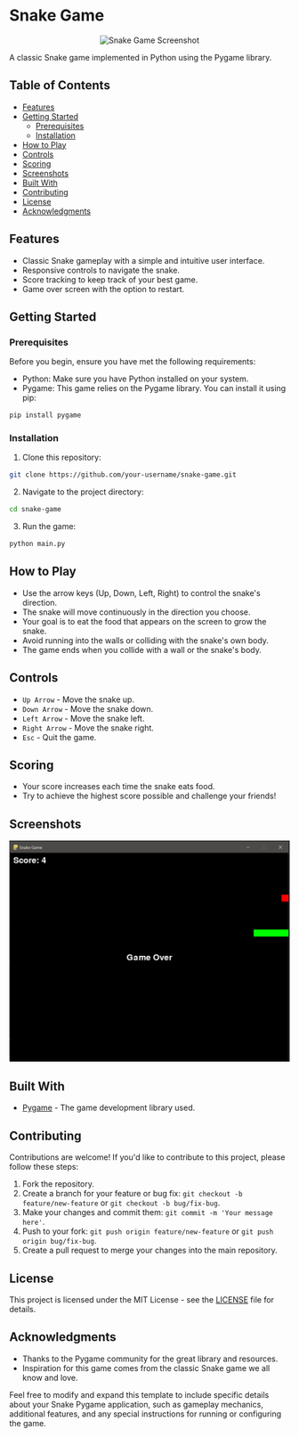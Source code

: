 # Snake Game
<p align=center>
<img alt="Snake Game Screenshot" src="https://www.coolmathgames.com/sites/default/files/Snake_OG-logo.jpg" />
</p>
A classic Snake game implemented in Python using the Pygame library.

## Table of Contents

- [Features](#features)
- [Getting Started](#getting-started)
  - [Prerequisites](#prerequisites)
  - [Installation](#installation)
- [How to Play](#how-to-play)
- [Controls](#controls)
- [Scoring](#scoring)
- [Screenshots](#screenshots)
- [Built With](#built-with)
- [Contributing](#contributing)
- [License](#license)
- [Acknowledgments](#acknowledgments)

## Features

- Classic Snake gameplay with a simple and intuitive user interface.
- Responsive controls to navigate the snake.
- Score tracking to keep track of your best game.
- Game over screen with the option to restart.

## Getting Started

### Prerequisites

Before you begin, ensure you have met the following requirements:

- Python: Make sure you have Python installed on your system.
- Pygame: This game relies on the Pygame library. You can install it using pip:

```bash
pip install pygame
```

### Installation

1. Clone this repository:

```bash
git clone https://github.com/your-username/snake-game.git
```

2. Navigate to the project directory:

```bash
cd snake-game
```

3. Run the game:

```bash
python main.py
```

## How to Play

- Use the arrow keys (Up, Down, Left, Right) to control the snake's direction.
- The snake will move continuously in the direction you choose.
- Your goal is to eat the food that appears on the screen to grow the snake.
- Avoid running into the walls or colliding with the snake's own body.
- The game ends when you collide with a wall or the snake's body.

## Controls

- `Up Arrow` - Move the snake up.
- `Down Arrow` - Move the snake down.
- `Left Arrow` - Move the snake left.
- `Right Arrow` - Move the snake right.
- `Esc` - Quit the game.

## Scoring

- Your score increases each time the snake eats food.
- Try to achieve the highest score possible and challenge your friends!

## Screenshots

![Snake Game Screenshot](https://github.com/praTeek271/Snake-Beginners-game/blob/01c97eba4ae26e2c622e16f86118969efce96005/GAME_SCREENSHOT.png)

## Built With

- [Pygame](https://www.pygame.org/) - The game development library used.

## Contributing

Contributions are welcome! If you'd like to contribute to this project, please follow these steps:

1. Fork the repository.
2. Create a branch for your feature or bug fix: `git checkout -b feature/new-feature` or `git checkout -b bug/fix-bug`.
3. Make your changes and commit them: `git commit -m 'Your message here'`.
4. Push to your fork: `git push origin feature/new-feature` or `git push origin bug/fix-bug`.
5. Create a pull request to merge your changes into the main repository.

## License

This project is licensed under the MIT License - see the [LICENSE](LICENSE) file for details.

## Acknowledgments

- Thanks to the Pygame community for the great library and resources.
- Inspiration for this game comes from the classic Snake game we all know and love.
  

Feel free to modify and expand this template to include specific details about your Snake Pygame application, such as gameplay mechanics, additional features, and any special instructions for running or configuring the game.
